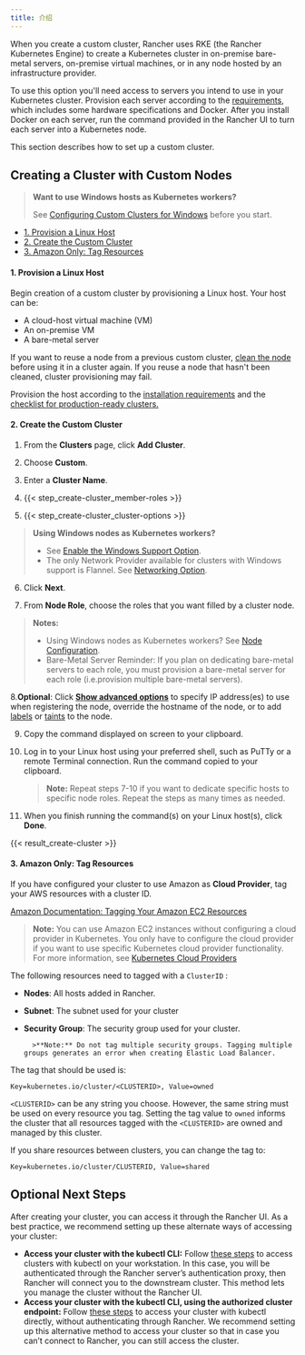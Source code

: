 ```yaml
---
title: 介绍
---
```


When you create a custom cluster, Rancher uses RKE (the Rancher Kubernetes Engine) to create a Kubernetes cluster in on-premise bare-metal servers, on-premise virtual machines, or in any node hosted by an infrastructure provider.

To use this option you'll need access to servers you intend to use in your Kubernetes cluster. Provision each server according to the [requirements](/docs/cluster-provisioning/node-requirements), which includes some hardware specifications and Docker. After you install Docker on each server, run the command provided in the Rancher UI to turn each server into a Kubernetes node.

This section describes how to set up a custom cluster.

## Creating a Cluster with Custom Nodes

> **Want to use Windows hosts as Kubernetes workers?**
>
> See [Configuring Custom Clusters for Windows](/docs/cluster-provisioning/rke-clusters/windows-clusters/) before you start.

<!-- TOC -->

* [1. Provision a Linux Host](#1-provision-a-linux-host)
* [2. Create the Custom Cluster](#2-create-the-custom-cluster)
* [3. Amazon Only: Tag Resources](#3-amazon-only-tag-resources)

<!-- /TOC -->

#### 1. Provision a Linux Host

Begin creation of a custom cluster by provisioning a Linux host. Your host can be:

* A cloud-host virtual machine (VM)
* An on-premise VM
* A bare-metal server

If you want to reuse a node from a previous custom cluster, [clean the node](/docs/admin-settings/removing-rancher/rancher-cluster-nodes/) before using it in a cluster again. If you reuse a node that hasn't been cleaned, cluster provisioning may fail.

Provision the host according to the [installation requirements](/docs/cluster-provisioning/node-requirements) and the [checklist for production-ready clusters.](/docs/cluster-provisioning/production)

#### 2. Create the Custom Cluster

01. From the **Clusters** page, click **Add Cluster**.

02. Choose **Custom**.

03. Enter a **Cluster Name**.

04. {{< step_create-cluster_member-roles >}}

05. {{< step_create-cluster_cluster-options >}}

   > **Using Windows nodes as Kubernetes workers?**
   >
   > - See [Enable the Windows Support Option](/docs/cluster-provisioning/rke-clusters/windows-clusters/#enable-the-windows-support-option).
   > - The only Network Provider available for clusters with Windows support is Flannel. See [Networking Option](/docs/cluster-provisioning/rke-clusters/windows-clusters/#networking-option).

06. <a id="step-6"></a>Click **Next**.

07. From **Node Role**, choose the roles that you want filled by a cluster node.

   > **Notes:**
   >
   > - Using Windows nodes as Kubernetes workers? See [Node Configuration](/docs/cluster-provisioning/rke-clusters/windows-clusters/#node-configuration).
   > - Bare-Metal Server Reminder: If you plan on dedicating bare-metal servers to each role, you must provision a bare-metal server for each role (i.e.provision multiple bare-metal servers).

8.<a id="step-8"></a>**Optional**: Click **[Show advanced options](/docs/admin-settings/agent-options/)** to specify IP address(es) to use when registering the node, override the hostname of the node, or to add [labels](https://kubernetes.io/docs/concepts/overview/working-with-objects/labels/) or [taints](https://kubernetes.io/docs/concepts/configuration/taint-and-toleration/) to the node.

09. Copy the command displayed on screen to your clipboard.

10. Log in to your Linux host using your preferred shell, such as PuTTy or a remote Terminal connection. Run the command copied to your clipboard.

    > **Note:** Repeat steps 7-10 if you want to dedicate specific hosts to specific node roles. Repeat the steps as many times as needed.

11. When you finish running the command(s) on your Linux host(s), click **Done**.

{{< result_create-cluster >}}

#### 3. Amazon Only: Tag Resources

If you have configured your cluster to use Amazon as **Cloud Provider**, tag your AWS resources with a cluster ID.

[Amazon Documentation: Tagging Your Amazon EC2 Resources](https://docs.aws.amazon.com/AWSEC2/latest/UserGuide/Using_Tags.html)

> **Note:** You can use Amazon EC2 instances without configuring a cloud provider in Kubernetes. You only have to configure the cloud provider if you want to use specific Kubernetes cloud provider functionality. For more information, see [Kubernetes Cloud Providers](https://kubernetes.io/docs/concepts/cluster-administration/cloud-providers/)

The following resources need to tagged with a `ClusterID` :

* **Nodes**: All hosts added in Rancher.
* **Subnet**: The subnet used for your cluster
* **Security Group**: The security group used for your cluster.

      	>**Note:** Do not tag multiple security groups. Tagging multiple groups generates an error when creating Elastic Load Balancer.

The tag that should be used is:

``` 
Key=kubernetes.io/cluster/<CLUSTERID>, Value=owned
```

`<CLUSTERID>` can be any string you choose. However, the same string must be used on every resource you tag. Setting the tag value to `owned` informs the cluster that all resources tagged with the `<CLUSTERID>` are owned and managed by this cluster.

If you share resources between clusters, you can change the tag to:

``` 
Key=kubernetes.io/cluster/CLUSTERID, Value=shared
```

## Optional Next Steps

After creating your cluster, you can access it through the Rancher UI. As a best practice, we recommend setting up these alternate ways of accessing your cluster:

* **Access your cluster with the kubectl CLI:** Follow [these steps](/docs/cluster-admin/cluster-access/kubectl/#accessing-clusters-with-kubectl-on-your-workstation) to access clusters with kubectl on your workstation. In this case, you will be authenticated through the Rancher server’s authentication proxy, then Rancher will connect you to the downstream cluster. This method lets you manage the cluster without the Rancher UI.
* **Access your cluster with the kubectl CLI, using the authorized cluster endpoint:** Follow [these steps](/docs/cluster-admin/cluster-access/kubectl/#authenticating-directly-with-a-downstream-cluster) to access your cluster with kubectl directly, without authenticating through Rancher. We recommend setting up this alternative method to access your cluster so that in case you can’t connect to Rancher, you can still access the cluster.

